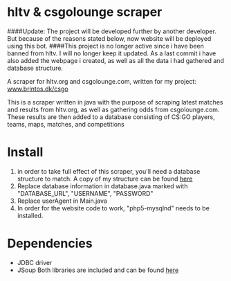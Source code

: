 # hltv & csgolounge scraper
####Update: The project will be developed further by another developer. But because of the reasons stated below, now website will be deployed using this bot.
####This project is no longer active since i have been banned from hltv. I will no longer keep it updated. As a last commit i have also added the webpage i created, as well as all the data i had gathered and database structure.




A scraper for hltv.org and csgolounge.com, written for my project: www.brintos.dk/csgo



This is a scraper written in java with the purpose of scraping latest matches and results from hltv.org, 
as well as gathering odds from csgolounge.com. These results are then added to a database consisting of CS:GO players, teams, maps,
matches, and competitions




# Install
1. in order to take full effect of this scraper, you'll need a database structure to match. A copy of my structure can be found [here](http://brintos.dk/csgo/database_structure.pdf)
2. Replace database information in database.java marked with "DATABASE_URL", "USERNAME", "PASSWORD"
3. Replace userAgent in Main.java
4. In order for the website code to work, "php5-mysqlnd" needs to be installed.

# Dependencies
- JDBC driver
- JSoup
Both libraries are included and can be found [here](https://github.com/Shrewbi/hltv-Csgolounge-scraper/tree/master/brinbot/lib/)
